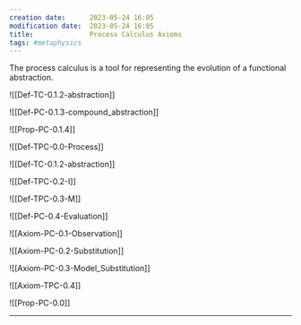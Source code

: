 ```yaml
---
creation date:		2023-05-24 16:05
modification date:	2023-05-24 16:05
title: 				Process Calculus Axioms
tags: #metaphysics
---
```

The process calculus is a tool for representing the evolution of a functional abstraction. 

![[Def-TC-0.1.2-abstraction]]

![[Def-PC-0.1.3-compound_abstraction]]

![[Prop-PC-0.1.4]] 

![[Def-TPC-0.0-Process]]

![[Def-TC-0.1.2-abstraction]]

![[Def-TPC-0.2-I]]

![[Def-TPC-0.3-M]]

![[Def-PC-0.4-Evaluation]]

![[Axiom-PC-0.1-Observation]]

![[Axiom-PC-0.2-Substitution]]

![[Axiom-PC-0.3-Model_Substitution]]

![[Axiom-TPC-0.4]]

![[Prop-PC-0.0]]

---
[^1]: [[Tasks Related to the development of the Process Calculus]]